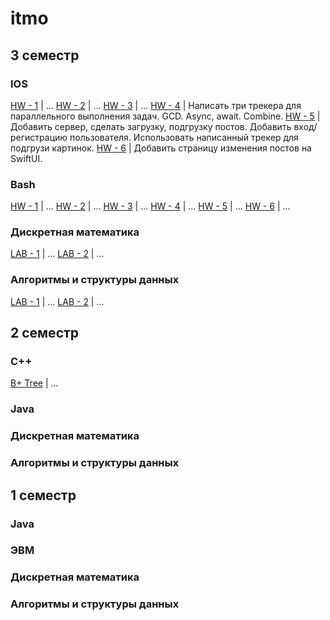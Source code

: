 # itmo

## 3 семестр
### IOS
[HW - 1](https://github.com/gr-rassadnikov/itmo/tree/main/sem-3/ios/HW--1-algoTask-Swift) | ...
[HW - 2](https://github.com/gr-rassadnikov/itmo/tree/main/sem-3/ios/HW--2-addMovie) | ...
[HW - 3](https://github.com/gr-rassadnikov/itmo/tree/main/sem-3/ios/HW--3-tableMovies) | ...
[HW - 4](https://github.com/gr-rassadnikov/itmo/tree/main/sem-3/ios/HW--4-Tracker-GCD-asyncAwait-Combine) | Написать три трекера для параллельного выполнения задач. GCD. Async, await. Combine.
[HW - 5](https://github.com/gr-rassadnikov/itmo/tree/main/sem-3/ios/HW--5-server-movies-data-logIn) | Добавить сервер, сделать загрузку, подгрузку постов. Добавить вход/регистрацию пользователя. Использовать написанный трекер для подгрузи картинок.
[HW - 6](https://github.com/gr-rassadnikov/itmo/tree/main/sem-3/ios/HW--6-SwiftUI) | Добавить страницу изменения постов на SwiftUI.

### Bash
[HW - 1]() | ...
[HW - 2]() | ...
[HW - 3]() | ...
[HW - 4]() | ...
[HW - 5](https://github.com/gr-rassadnikov/itmo/tree/main/sem-3/os/lab5) | ...
[HW - 6]() | ...

### Дискретная математика
[LAB - 1]() | ...
[LAB - 2]() | ...

### Алгоритмы и структуры данных
[LAB - 1]() | ...
[LAB - 2]() | ...

## 2 семестр
### С++
[B+ Tree](https://github.com/gr-rassadnikov/itmo/tree/main/sem-2/cpp/bptree) | ...
### Java
### Дискретная математика
### Алгоритмы и структуры данных

## 1 семестр
### Java
### ЭВМ
### Дискретная математика
### Алгоритмы и структуры данных
